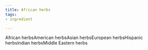 ```yaml
---
title: African herbs
tags:
- ingredient

---
```

African herbsAmerican herbsAsian herbsEuropean herbsHispanic herbsIndian herbsMiddle Eastern herbs
